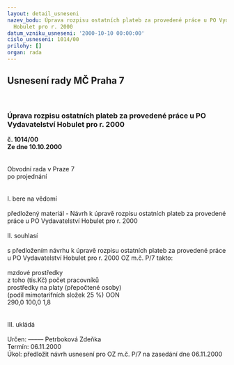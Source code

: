 ```yaml
---
layout: detail_usneseni
nazev_bodu: Úprava rozpisu ostatních plateb za provedené práce u PO Vydavatelství
  Hobulet pro r. 2000
datum_vzniku_usneseni: '2000-10-10 00:00:00'
cislo_usneseni: 1014/00
prilohy: []
organ: rada
---
```

<div id="ucUsn_pList" class="usn">
	<span><h2>Usnesení rady MČ Praha 7 </h2>
<br></span><div class="standBody">
<span><h3>Úprava rozpisu ostatních plateb za provedené práce u PO Vydavatelství Hobulet pro r. 2000</h3></span><div class="center">
		<strong>č. 1014/00</strong><br>
	</div>
<div class="center">
		<strong>Ze dne 10.10.2000</strong><br><br>
	</div>
<br>Obvodní rada v Praze 7<br>po projednání<br><br><br>I.	bere na vědomí<br><br> předložený materiál - Návrh k úpravě rozpisu ostatních plateb za provedené práce u PO Vydavatelství Hobulet pro r. 2000<br><br>II.	souhlasí <br><br>s předložením návrhu k úpravě rozpisu ostatních plateb za provedené práce u PO Vydavatelství Hobulet pro r. 2000 OZ m.č. P/7 takto:<br><br>mzdové prostředky	<br> z toho (tis.Kč)	počet pracovníků<br>prostředky na platy		(přepočtené osoby)<br>(podíl mimotarifních složek 25 %)	OON	<br>290,0	100,0	1,8<br><br><br>III. ukládá <br><br> Určen:	–––––	Petrboková Zdeňka<br>Termín: 06.11.2000<br>Úkol:	předložit návrh usnesení pro OZ m.č. P/7 na zasedání dne 06.11.2000<br> <br>
</div>
</div>